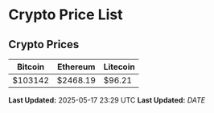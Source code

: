 # Crypto Price List

## Crypto Prices
| Bitcoin | Ethereum | Litecoin |
| ------- | -------- | -------- |
| $103142 | $2468.19 | $96.21 |
**Last Updated:** 2025-05-17 23:29 UTC
**Last Updated:** $DATE$
